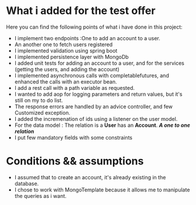 
# What i added for the test offer

Here you can find the following points of what i have done in this project:

 - I implement two endpoints :One to add an account to a user.
- An another one to fetch users registered
- I implemented validation using spring boot
- I implemented persistence layer with MongoDb
- I added unit tests for adding an account to a user, and for the services (getting the users, and adding the account)
- I implemented asynchronous calls with completablefutures, and enhanced the calls with an executor bean.
- I add a rest call with  a path variable as requested.
- I wanted to add aop for logging parameters and return values, but it's still on my to do list.
- The response errors are handled by an advice controller, and few Customized exception.
- I added the incremenation of ids using a listener on the user model.
- For the data model : The relation is a **User** has an **Account**. ***A one to one relation***
- I put few mandatory fields with some constraints

# Conditions && assumptions

- I assumed that to create an account, it's already existing in the database.
- I chose to work with MongoTemplate because it allows me to manipulate the queries as i want.
